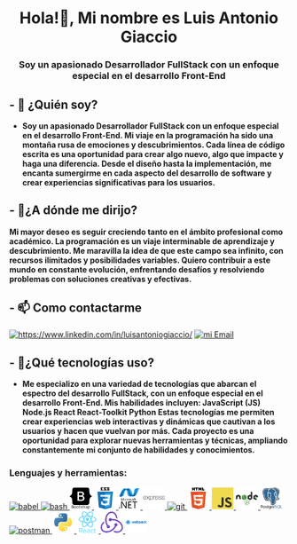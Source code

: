 <h1 align="center">Hola!👋, Mi nombre es Luis Antonio Giaccio</h1>
<h3 align="center">Soy un apasionado Desarrollador FullStack con un enfoque especial en el desarrollo Front-End</h3>

## - 💬 ¿Quién soy?
- **Soy un apasionado Desarrollador FullStack con un enfoque especial en el desarrollo Front-End. Mi viaje en la programación ha sido una montaña rusa de emociones y descubrimientos. Cada línea de código escrita es una oportunidad para crear algo nuevo, algo que impacte y haga una diferencia. Desde el diseño hasta la implementación, me encanta sumergirme en cada aspecto del desarrollo de software y crear experiencias significativas para los usuarios.**

## - 🤩¿A dónde me dirijo?
  **Mi mayor deseo es seguir creciendo tanto en el ámbito profesional como académico. La programación es un viaje interminable de aprendizaje y descubrimiento. Me maravilla la idea de que este campo sea infinito, con recursos ilimitados y posibilidades variables. Quiero contribuir a este mundo en constante evolución, enfrentando desafíos y resolviendo problemas con soluciones creativas y efectivas.**



## - 📫 Como contactarme 

<p align="left">
<a href="https://linkedin.com/in/https://www.linkedin.com/in/luisantoniogiaccio/" target="blank"><img align="center" src="https://raw.githubusercontent.com/rahuldkjain/github-profile-readme-generator/master/src/images/icons/Social/linked-in-alt.svg" alt="https://www.linkedin.com/in/luisantoniogiaccio/" height="30" width="40" /></a>  <a href="luisantoniogiaccio@gmail.com" target="blank"><img align="center" src="https://upload.wikimedia.org/wikipedia/commons/thumb/7/7e/Gmail_icon_%282020%29.svg/2560px-Gmail_icon_%282020%29.svg.png" alt="mi Email" height="30" width="40" /></a>
</p>



## - 🧩¿Qué tecnologías uso?
- **Me especializo en una variedad de tecnologías que abarcan el espectro del desarrollo FullStack, con un enfoque especial en el desarrollo Front-End. Mis habilidades incluyen: JavaScript (JS) Node.js React React-Toolkit Python Estas tecnologías me permiten crear experiencias web interactivas y dinámicas que cautivan a los usuarios y hacen que vuelvan por más. Cada proyecto es una oportunidad para explorar nuevas herramientas y técnicas, ampliando constantemente mi conjunto de habilidades y conocimientos.**


<h3 align="left">Lenguajes y herramientas:</h3>
<p align="left"> <a href="https://babeljs.io/" target="_blank" rel="noreferrer"> <img src="https://www.vectorlogo.zone/logos/babeljs/babeljs-icon.svg" alt="babel" width="40" height="40"/> </a> <a href="https://www.gnu.org/software/bash/" target="_blank" rel="noreferrer"> <img src="https://www.vectorlogo.zone/logos/gnu_bash/gnu_bash-icon.svg" alt="bash" width="40" height="40"/> </a> <a href="https://getbootstrap.com" target="_blank" rel="noreferrer"> <img src="https://raw.githubusercontent.com/devicons/devicon/master/icons/bootstrap/bootstrap-plain-wordmark.svg" alt="bootstrap" width="40" height="40"/> </a> <a href="https://www.w3schools.com/css/" target="_blank" rel="noreferrer"> <img src="https://raw.githubusercontent.com/devicons/devicon/master/icons/css3/css3-original-wordmark.svg" alt="css3" width="40" height="40"/> </a> <a href="https://dotnet.microsoft.com/" target="_blank" rel="noreferrer"> <img src="https://raw.githubusercontent.com/devicons/devicon/master/icons/dot-net/dot-net-original-wordmark.svg" alt="dotnet" width="40" height="40"/> </a> <a href="https://expressjs.com" target="_blank" rel="noreferrer"> <img src="https://raw.githubusercontent.com/devicons/devicon/master/icons/express/express-original-wordmark.svg" alt="express" width="40" height="40"/> </a> <a href="https://git-scm.com/" target="_blank" rel="noreferrer"> <img src="https://www.vectorlogo.zone/logos/git-scm/git-scm-icon.svg" alt="git" width="40" height="40"/> </a> <a href="https://www.w3.org/html/" target="_blank" rel="noreferrer"> <img src="https://raw.githubusercontent.com/devicons/devicon/master/icons/html5/html5-original-wordmark.svg" alt="html5" width="40" height="40"/> </a> <a href="https://developer.mozilla.org/en-US/docs/Web/JavaScript" target="_blank" rel="noreferrer"> <img src="https://raw.githubusercontent.com/devicons/devicon/master/icons/javascript/javascript-original.svg" alt="javascript" width="40" height="40"/> </a> <a href="https://nodejs.org" target="_blank" rel="noreferrer"> <img src="https://raw.githubusercontent.com/devicons/devicon/master/icons/nodejs/nodejs-original-wordmark.svg" alt="nodejs" width="40" height="40"/> </a> <a href="https://www.postgresql.org" target="_blank" rel="noreferrer"> <img src="https://raw.githubusercontent.com/devicons/devicon/master/icons/postgresql/postgresql-original-wordmark.svg" alt="postgresql" width="40" height="40"/> </a> <a href="https://postman.com" target="_blank" rel="noreferrer"> <img src="https://www.vectorlogo.zone/logos/getpostman/getpostman-icon.svg" alt="postman" width="40" height="40"/> </a> <a href="https://www.python.org" target="_blank" rel="noreferrer"> <img src="https://raw.githubusercontent.com/devicons/devicon/master/icons/python/python-original.svg" alt="python" width="40" height="40"/> </a> <a href="https://reactjs.org/" target="_blank" rel="noreferrer"> <img src="https://raw.githubusercontent.com/devicons/devicon/master/icons/react/react-original-wordmark.svg" alt="react" width="40" height="40"/> </a> <a href="https://redux.js.org" target="_blank" rel="noreferrer"> <img src="https://raw.githubusercontent.com/devicons/devicon/master/icons/redux/redux-original.svg" alt="redux" width="40" height="40"/> </a> <a href="https://webpack.js.org" target="_blank" rel="noreferrer"> <img src="https://raw.githubusercontent.com/devicons/devicon/d00d0969292a6569d45b06d3f350f463a0107b0d/icons/webpack/webpack-original-wordmark.svg" alt="webpack" width="40" height="40"/> </a> </p>
